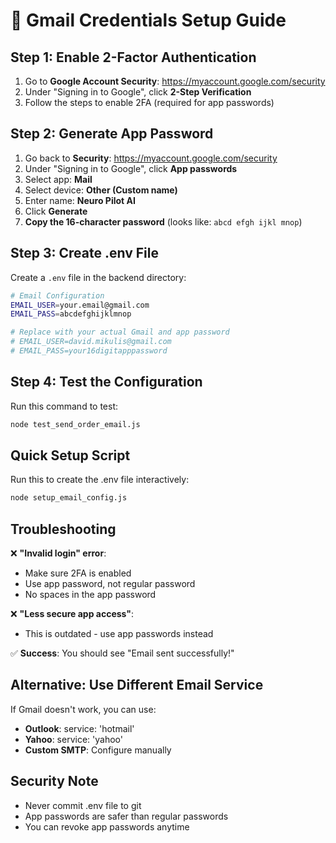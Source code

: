 # 📧 Gmail Credentials Setup Guide

## Step 1: Enable 2-Factor Authentication

1. Go to **Google Account Security**: https://myaccount.google.com/security
2. Under "Signing in to Google", click **2-Step Verification**
3. Follow the steps to enable 2FA (required for app passwords)

## Step 2: Generate App Password

1. Go back to **Security**: https://myaccount.google.com/security
2. Under "Signing in to Google", click **App passwords**
3. Select app: **Mail**
4. Select device: **Other (Custom name)**
5. Enter name: **Neuro Pilot AI**
6. Click **Generate**
7. **Copy the 16-character password** (looks like: `abcd efgh ijkl mnop`)

## Step 3: Create .env File

Create a `.env` file in the backend directory:

```bash
# Email Configuration
EMAIL_USER=your.email@gmail.com
EMAIL_PASS=abcdefghijklmnop

# Replace with your actual Gmail and app password
# EMAIL_USER=david.mikulis@gmail.com  
# EMAIL_PASS=your16digitapppassword
```

## Step 4: Test the Configuration

Run this command to test:
```bash
node test_send_order_email.js
```

## Quick Setup Script

Run this to create the .env file interactively:
```bash
node setup_email_config.js
```

## Troubleshooting

❌ **"Invalid login" error**: 
- Make sure 2FA is enabled
- Use app password, not regular password
- No spaces in the app password

❌ **"Less secure app access"**:
- This is outdated - use app passwords instead

✅ **Success**: You should see "Email sent successfully!"

## Alternative: Use Different Email Service

If Gmail doesn't work, you can use:
- **Outlook**: service: 'hotmail'
- **Yahoo**: service: 'yahoo'  
- **Custom SMTP**: Configure manually

## Security Note

- Never commit .env file to git
- App passwords are safer than regular passwords
- You can revoke app passwords anytime